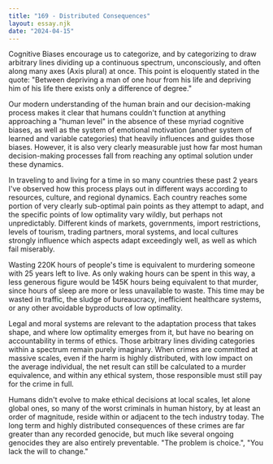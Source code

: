 ```yaml
---
title: "169 - Distributed Consequences"
layout: essay.njk
date: "2024-04-15"
---
```


Cognitive Biases encourage us to categorize, and by categorizing to draw arbitrary lines dividing up a continuous spectrum, unconsciously, and often along many axes (Axis plural) at once. This point is eloquently stated in the quote: "Between depriving a man of one hour from his life and depriving him of his life there exists only a difference of degree."

Our modern understanding of the human brain and our decision-making process makes it clear that humans couldn't function at anything approaching a "human level" in the absence of these myriad cognitive biases, as well as the system of emotional motivation (another system of learned and variable categories) that heavily influences and guides those biases. However, it is also very clearly measurable just how far most human decision-making processes fall from reaching any optimal solution under these dynamics.

In traveling to and living for a time in so many countries these past 2 years I've observed how this process plays out in different ways according to resources, culture, and regional dynamics. Each country reaches some portion of very clearly sub-optimal pain points as they attempt to adapt, and the specific points of low optimality vary wildly, but perhaps not unpredictably. Different kinds of markets, governments, import restrictions, levels of tourism, trading partners, moral systems, and local cultures strongly influence which aspects adapt exceedingly well, as well as which fail miserably.

Wasting 220K hours of people's time is equivalent to murdering someone with 25 years left to live. As only waking hours can be spent in this way, a less generous figure would be 145K hours being equivalent to that murder, since hours of sleep are more or less unavailable to waste. This time may be wasted in traffic, the sludge of bureaucracy, inefficient healthcare systems, or any other avoidable byproducts of low optimality.

Legal and moral systems are relevant to the adaptation process that takes shape, and where low optimality emerges from it, but have no bearing on accountability in terms of ethics. Those arbitrary lines dividing categories within a spectrum remain purely imaginary. When crimes are committed at massive scales, even if the harm is highly distributed, with low impact on the average individual, the net result can still be calculated to a murder equivalence, and within any ethical system, those responsible must still pay for the crime in full.

Humans didn't evolve to make ethical decisions at local scales, let alone global ones, so many of the worst criminals in human history, by at least an order of magnitude, reside within or adjacent to the tech industry today. The long term and highly distributed consequences of these crimes are far greater than any recorded genocide, but much like several ongoing genocides they are also entirely preventable. "The problem is choice.", "You lack the will to change."

